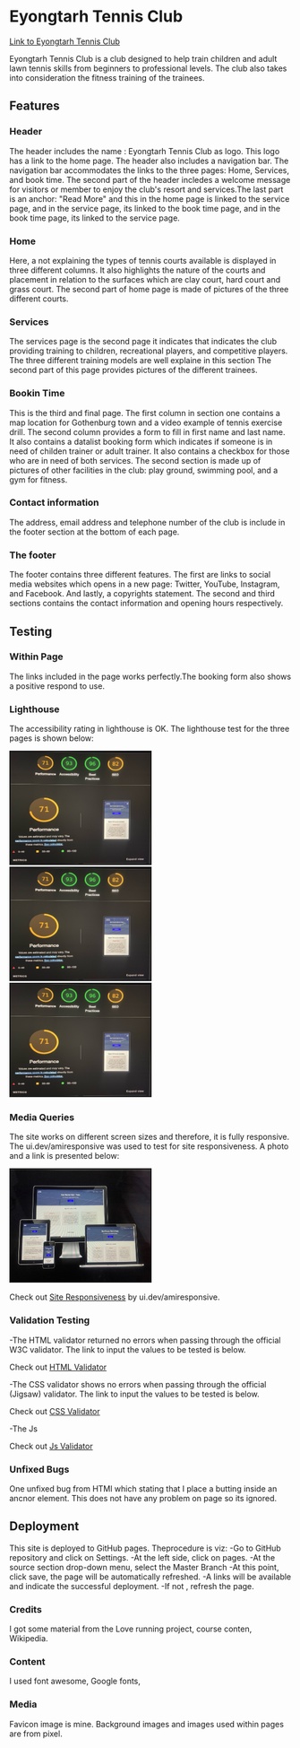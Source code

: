 
# Eyongtarh Tennis Club

[Link to Eyongtarh Tennis Club](https://eyongtarh.github.io/Eyongtarh-Tennis-Club/)

Eyongtarh Tennis Club is a club designed to help train children and adult lawn tennis skills from beginners to professional levels. The club also takes into consideration the fitness training of the trainees.

## Features

### Header

The header includes the name : Eyongtarh Tennis Club as logo. This logo has a link to the home page. The header also includes a navigation bar. The navigation bar accommodates the links to the three pages: Home, Services, and book time. The second part of the header incledes a welcome message for visitors or member to enjoy the club's resort and services.The last part is an anchor: "Read More" and this in the home page is linked to the service page, and in the service page, its linked to the book time page, and in the book time page, its linked to the service page. 

### Home 

Here, a not explaining the types of tennis courts available is displayed in three different columns.
It also highlights the nature of the courts and placement in relation to the surfaces which are clay court,
hard court and grass court. The second part of home page is made of pictures of the three different courts.

### Services

The services page is the second page it indicates that indicates the club providing training to children, 
recreational players, and competitive players. The three different training models are well explaine in this section
The second part of this page provides pictures of the different trainees.

### Bookin Time

This is the third and final page. The first column in section one contains a map location for Gothenburg town and a video example of tennis exercise drill. The second column provides a form to fill in first name and last name. It also contains a datalist booking form which indicates if someone is in need of childen trainer or adult trainer. It also contains a checkbox for those who are in need of both services. The second section is made up of pictures of other facilities in the club: play ground, swimming pool, and a gym for fitness.


### Contact information
The address, email address and telephone number of the club is include in the footer section at the bottom of each page.

### The footer

The footer contains three different features. The first are links to social media websites which opens in a 
new page: Twitter, YouTube, Instagram, and Facebook. And lastly, a copyrights statement. The second and third sections contains the contact information and opening hours respectively.

## Testing

### Within Page

The links included in the page works perfectly.The booking form also shows a 
positive respond to use.

### Lighthouse

The accessibility rating in lighthouse is OK. The lighthouse test for the three pages is shown below:

<a>
<img src="assets/images/hom.jpeg" alt="" width="250" height="200" border="2">
<img src="assets/images/hom.jpeg" alt="" width="250" height="200" border="2">
<img src="assets/images/hom.jpeg" alt="" width="250" height="200" border="2">
</a>

### Media Queries 

The site works on different screen sizes and therefore, it is fully responsive. The ui.dev/amiresponsive was used to test for site responsiveness. A photo and a link is presented below:

<a>
<img src="assets/images/resp.jpeg" alt="" width="250" height="200" border="2">
</a>

Check out <a href="https://ui.dev/amiresponsive?url=https://eyongtarh.github.io/Eyongtarh-Tennis-Club/" target="_blank">Site Responsiveness</a> by ui.dev/amiresponsive.

### Validation Testing

-The HTML validator returned no errors when passing through the official W3C validator. The link to input the values to be tested is below.

Check out <a href="https://validator.w3.org/detailed.html" target="_blank">HTML Validator</a>

-The CSS validator shows no errors when passing through the official (Jigsaw) validator. The link to input the values to be tested is below.

Check out <a href="https://jigsaw.w3.org/css-validator/" target="_blank"> CSS Validator</a>

-The Js

Check out <a href="https://jigsaw.w3.org/css-validator/" target="_blank"> Js Validator</a>

### Unfixed Bugs

One unfixed bug from HTMl which stating that I place a butting inside an ancnor
element. This does not have any problem on page so its ignored.

## Deployment

This site is deployed to GitHub pages. Theprocedure is viz:
-Go to GitHub repository and click on Settings.
-At the left side, click on pages.
-At the source section drop-down menu, select the Master Branch
-At this point, click save, the page will be automatically refreshed.
-A links will be available and indicate the successful deployment.
-If not , refresh the page.

### Credits

I got some material from the Love running project, course conten, Wikipedia.

### Content

I used font awesome, Google fonts, 

### Media

Favicon image is mine. Background images and images used within pages are from 
pixel. 